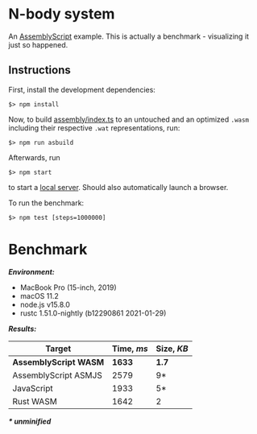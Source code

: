 N-body system
=============

An [AssemblyScript](http://assemblyscript.org) example. This is actually a benchmark - visualizing it just so happened.

Instructions
------------

First, install the development dependencies:

```
$> npm install
```

Now, to build [assembly/index.ts](./assembly/index.ts) to an untouched and an optimized `.wasm` including their respective `.wat` representations, run:

```
$> npm run asbuild
```

Afterwards, run

```
$> npm start
```

to start a <a href="http://localhost:9080">local server</a>. Should also automatically launch a browser.

To run the benchmark:

```
$> npm test [steps=1000000]
```

Benchmark
=========

***Environment:***
- MacBook Pro (15-inch, 2019)
- macOS 11.2
- node.js v15.8.0
- rustc 1.51.0-nightly (b12290861 2021-01-29)

***Results:***

|        Target           |  Time, ***ms*** | Size, ***KB*** |
|-------------------------|-----------------|----------------|
| **AssemblyScript WASM** | **1633**        | **1.7**        |
| AssemblyScript ASMJS    | 2579            | 9*             |
| JavaScript              | 1933            | 5*             |
| Rust WASM               | 1642            | 2              |

___* unminified___
